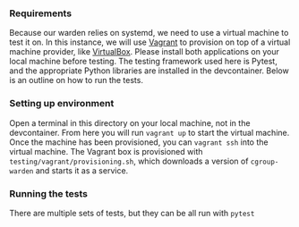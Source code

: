 ### Requirements
Because our warden relies on systemd, we need to use a virtual machine to test it on. In this instance, we will use [Vagrant](https://www.vagrantup.com/) to provision on top of a virtual machine provider, like [VirtualBox](https://www.virtualbox.org/). Please install both applications on your local machine before testing. The testing framework used here is Pytest, and the appropriate Python libraries are installed in the devcontainer. Below is an outline on how to run the tests. 

### Setting up environment
Open a terminal in this directory on your local machine, not in the devcontainer. From here you will run `vagrant up` to start the virtual machine.
Once the machine has been provisioned, you can `vagrant ssh` into the virtual machine. The Vagrant box is provisioned with `testing/vagrant/provisioning.sh`,
which downloads a version of `cgroup-warden` and starts it as a service. 

### Running the tests
There are multiple sets of tests, but they can be all run with
`pytest`
